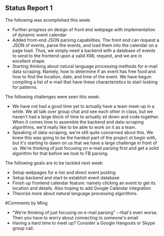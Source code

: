 ## Status Report 1 ##

The following was acomplished this week:
* Further progress on design of front end webpage with implementation of dynamic event calendar
* Added front-end JSON parsing capabilities. The front end can request a JSON of events, parse the events, and load them into the calendar on a page load. Thus, we simply need a backend with a database of events to send to the frontend upon a valid XML request, and we are in excellent shape.
* Starting thinking about natural language processing methods for e-mail data scraping. Namely, how to determine if an event has free food and how to find the location, date, and time of the event. We have begun compiling a list of e-mail that have these characteristics to start looking for patterns.

The following challenges were seen this week:
* We have not had a good time yet to actually have a team meet-up in a while. We all talk over group chat and see each other in class, but we haven't had a large block of time to actually sit down and code together. When it comes time to assemble the backend and data-scraping algorithms, we'd really like to be able to work on it as a team.
* Speaking of data-scraping, we're still quite concerned about this. We knew this was going to be the hardest part of the project ot begin with, but it's starting to dawn on us that we have a large challenge in front of us. We're thinking of just focusing on e-mail parsing first and get a solid algorithm for that before we look to FB parsing.

The following goals are to be tackled next week:
* Setup webpages for e-list and direct event posting
* Setup backend and start to establish event database
* Finish up frontend calendar feature: namely clicking an event to get its location and details. Also hoping to add Google Calendar integration
* Theorize more about natural language processing algorithms.

#Comments by Ming
* "We're thinking of just focusing on e-mail parsing" --that's even worse. Then you have to worry about connecting to someone's email
* Having a hard time to meet up? Consider a Google Hangouts or Skype group call.
